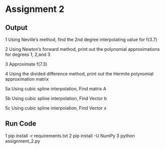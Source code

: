 # Assignment 2 

## Output

1 Using Neville’s method, find the 2nd degree interpolating value for f(3.7)

2 Using Newton’s forward method, print out the polynomial approximations for degrees 1, 2,and 3

3 Approximate f(7.3)

4 Using the divided difference method, print out the Hermite polynomial approximation matrix 

5a Using cubic spline interpolation, Find matrix A 

5b Using cubic spline interpolation, Find Vector b 

5c Using cubic spline interpolation, Find Vector x 	 


## Run Code 

1 pip install -r requirements.txt
2 pip install -U NumPy
3 python assignment_2.py



